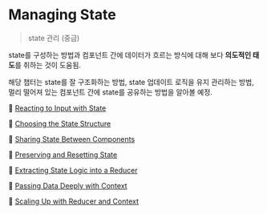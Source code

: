 # Managing State

> state 관리 (중급)

state를 구성하는 방법과 컴포넌트 간에 데이터가 흐르는 방식에 대해 보다 **의도적인 태도**를 취하는 것이 도움됨.

해당 챕터는 state를 잘 구조화하는 방법, state 업데이트 로직을 유지 관리하는 방법, 멀리 떨어져 있는 컴포넌트 간에 state를 공유하는 방법을 알아볼 예정.

📄 [Reacting to Input with State](./001-리액트%20Reacting%20to%20Input%20with%20State.md)

📄 [Choosing the State Structure](./002-리액트%20Choosing%20the%20State%20Structure.md)

📄 [Sharing State Between Components](./003-리액트%20Sharing%20State%20Between%20Components.md)

📄 [Preserving and Resetting State](./004-리액트%20Preserving%20and%20Resetting%20State.md)

📄 [Extracting State Logic into a Reducer](./005-리액트%20Extracting%20State%20Logic%20into%20a%20Reducer.md)

📄 [Passing Data Deeply with Context](./006-리액트%20Passing%20Data%20Deeply%20with%20Context.md)

📄 [Scaling Up with Reducer and Context](./007-리액트%20Scaling%20Up%20with%20Reducer%20and%20Context.md)